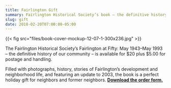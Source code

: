 ```yaml
---
title: Fairlington Gift
summary: Fairlington Historical Society’s book – the definitive history of our community – is available for sale.
slug: gift
date: 2018-02-20T07:00:00-05:00
---
```


{{< fig src="files/book-cover-mockup-12-07-1-300x236.jpg" >}}

The Fairlington Historical Society’s Fairlington at Fifty: May 1943–May 1993 – the definitive history of our community – is available for $20 plus $5.00 for postage and handling.

Filled with photographs, history, stories of Fairlington’s development and neighborhood life, and featuring an update to 2003, the book is a perfect holiday gift for neighbors and former neighbors. **[Download the order form.](files/Fairlington-at-50-CF-Memorial-Edition-Order-Form.doc)**